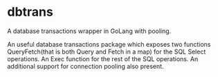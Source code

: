 # dbtrans
A database transactions wrapper in GoLang with pooling.

An useful database transactions package which exposes two functions QueryFetch(that is both Query and Fetch in a map) for the SQL Select operations. An Exec function for the rest of the SQL operations. An additional support for connection pooling also present.
